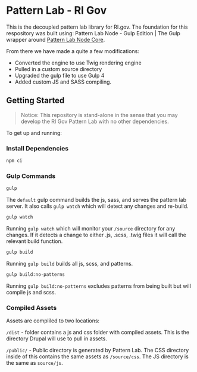 
# Pattern Lab - RI Gov
This is the decoupled pattern lab library for RI.gov. The foundation for this respository was built using: Pattern Lab Node - Gulp Edition | The Gulp wrapper around [Pattern Lab Node Core](https://github.com/pattern-lab/patternlab-node/tree/master/packages/core).

From there we have made a quite a few modifications:
* Converted the engine to use Twig rendering engine
* Pulled in a custom source directory
* Upgraded the gulp file to use Gulp 4
* Added custom JS and SASS compiling.

## Getting Started

> Notice: This repository is stand-alone in the sense that you may develop the RI Gov Pattern Lab with no other dependencies.

To get up and running:

### Install Dependencies
```bash
npm ci
```

### Gulp Commands

```bash
gulp
```
The `default` gulp command builds the js, sass, and serves the pattern lab server. It also calls `gulp watch` which will detect any changes and re-build.

```bash
gulp watch
```

Running `gulp watch`  which will monitor your `/source` directory for any changes. If it detects a change to either .js, .scss, .twig files it will call the relevant build function.

```bash
gulp build
```

Running `gulp build` builds all js, scss, and patterns.

```bash
gulp build:no-patterns
```

Running `gulp build:no-patterns` excludes patterns from being built but will compile js and scss.

### Compiled Assets

Assets are compliled to two locations:

`/dist` - folder contains a js and css folder with compiled assets. This is the directory Drupal will use to pull in assets.

`/public/` - Public directory is generated by Pattern Lab. The CSS directory inside of this contains the same assets as `/source/css`. The JS directory is the same as `source/js`.
